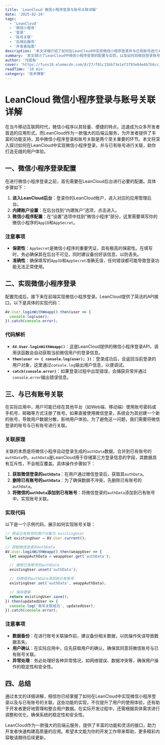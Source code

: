 ```yaml
---
title: 'LeanCloud 微信小程序登录与账号关联详解'
date: '2025-02-24'
tags:
  - 'LeanCloud'
  - '微信小程序'
  - '登录'
  - '账号关联'
  - '后端云服务'
  - '开发者指南'
description: '本文详细介绍了如何在LeanCloud中实现微信小程序登录并与已有账号进行关联，帮助开发者打造无缝的用户体验，提升应用质量。'
summary: '本文探讨了LeanCloud中微信小程序登录的配置与实现，以及如何将微信登录账号与已有账号关联，旨在提升用户体验和开发者效率。'
author: '污斑兔'
cover: 'https://fuss10.elemecdn.com/8/27/f01c15bb73e1ef3793e64e6b7bbccjpeg.jpeg'
readTime: '10 min'
category: '技术博客'
---
```


# LeanCloud 微信小程序登录与账号关联详解

在当今移动互联网时代，微信小程序以其轻量、便捷的特点，迅速成为众多开发者首选的应用形式。而LeanCloud作为一款强大的后端云服务，为开发者提供了丰富的功能支持，其中微信小程序登录和账号关联是两个至关重要的环节。本文将深入探讨如何在LeanCloud中实现微信小程序登录，并与已有账号进行关联，助你打造无缝的用户体验。

## 一、微信小程序登录配置

在进行微信小程序登录之前，首先需要在LeanCloud后台进行必要的配置。具体步骤如下：

1. **进入LeanCloud后台**：登录你的LeanCloud账户，进入对应的应用管理后台。
2. **内建账户设置**：在后台找到“内建账户”选项，点击进入。
3. **微信小程序配置**：在“设置”选项中找到“微信小程序”部分，这里需要填写你的微信小程序的`AppID`和`AppSecret`。

### 注意事项

- **保密性**：`AppSecret`是微信小程序的重要凭证，具有极高的保密性。在填写时，务必确保其在后台不可见，同时建议备份好该信息，以防丢失。
- **准确性**：确保填写的`AppID`和`AppSecret`准确无误，任何错误都可能导致登录功能无法正常使用。

## 二、实现微信小程序登录

配置完成后，接下来在前端实现微信小程序登录。LeanCloud提供了简洁的API接口，以下是具体的实现代码：

```javascript
AV.User.loginWithWeapp().then(user => {
  console.log(user);
}).catch(console.error);
```

### 代码解析

- **`AV.User.loginWithWeapp()`**：这是LeanCloud提供的微信小程序登录API，调用该函数会自动获取当前微信用户的登录信息。
- **`then(user => { console.log(user); })`**：登录成功后，会返回当前登录的用户对象，这里通过`console.log`输出用户信息，以便调试。
- **`catch(console.error)`**：如果登录过程中出现错误，会捕获异常并通过`console.error`输出错误信息。

## 三、与已有账号关联

在实际应用中，用户可能已经在其他平台（如Web端、移动端）使用账号密码或手机号、邮箱等方式注册了账号。如果直接使用微信登录，系统会为其创建一个新的账号，导致用户数据分散，影响用户体验。为了避免这一问题，我们需要将微信登录的账号与已有账号进行关联。

### 关联原理

关联的本质是将微信小程序自动登录生成的`authData`数据，合并到已有账号的`authData`中。`authData`是LeanCloud用于存储第三方登录信息的字段，其数据具有互斥性，不会相互覆盖。具体操作步骤如下：

1. **获取微信登录的`authData`**：在用户通过微信登录后，获取其`authData`。
2. **删除已有账号的`authData`**：为了确保数据不冲突，先删除已有账号的`authData`。
3. **将微信的`authData`添加到已有账号**：将微信登录的`authData`添加到已有账号中，实现账号关联。

### 实现代码

以下是一个示例代码，展示如何实现账号关联：

```javascript
// 假设已有账号的用户对象为 existingUser
let existingUser = AV.User.current();

// 获取微信登录的authData
AV.User.loginWithWeapp().then(weappUser => {
  let weappAuthData = weappUser.get('authData');

  // 删除已有账号的authData
  existingUser.unset('authData');

  // 将微信的authData添加到已有账号
  existingUser.set('authData', weappAuthData);

  // 保存更新
  return existingUser.save();
}).then(updatedUser => {
  console.log('账号关联成功', updatedUser);
}).catch(console.error);
```

### 注意事项

- **数据备份**：在进行账号关联操作前，建议备份相关数据，以防操作失误导致数据丢失。
- **用户确认**：在实际应用中，应先获取用户的确认，确保其同意将微信账号与已有账号关联。
- **异常处理**：务必处理好各种异常情况，如网络错误、数据冲突等，确保用户操作的稳定性和安全性。

## 四、总结

通过本文的详细讲解，相信你已经掌握了如何在LeanCloud中实现微信小程序登录以及与已有账号的关联。这些功能的实现，不仅提升了用户的使用体验，还有助于开发者更好地管理和整合用户数据。在实际开发过程中，还需根据具体需求进行调整和优化，确保系统的稳定性和安全性。

LeanCloud作为一款强大的后端云服务，提供了丰富的功能和灵活的接口，助力开发者快速构建高质量的应用。希望本文能为你的开发工作带来帮助，更多精彩内容敬请期待后续更新。